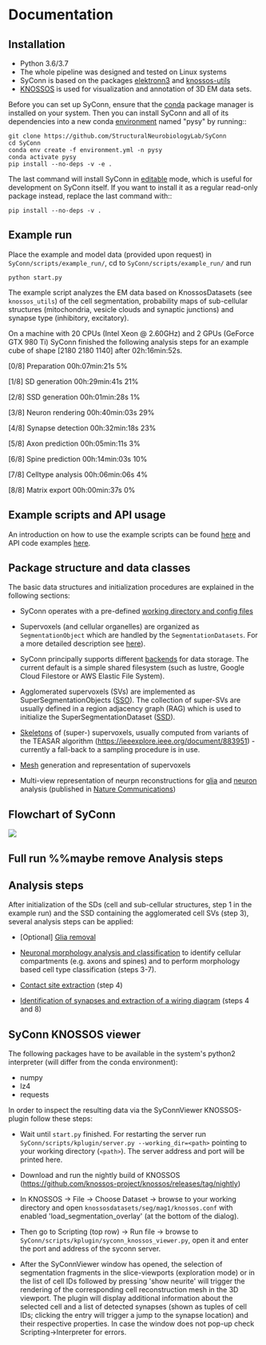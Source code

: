 # Documentation

## Installation
* Python 3.6/3.7
* The whole pipeline was designed and tested on Linux systems
* SyConn is based on the packages [elektronn3](https://github.com/ELEKTRONN/elektronn3) and [knossos-utils](https://github.com/knossos-project/knossos_utils)
* [KNOSSOS](http://knossostool.org/) is used for visualization and annotation of 3D EM data sets.

Before you can set up SyConn, ensure that the
[conda](https://docs.conda.io/projects/conda/en/latest/user-guide/install/)
package manager is installed on your system.
Then you can install SyConn and all of its dependencies into a new conda
[environment](https://docs.conda.io/projects/conda/en/latest/user-guide/concepts/environments.html)
named "pysy" by running::

    git clone https://github.com/StructuralNeurobiologyLab/SyConn
    cd SyConn
    conda env create -f environment.yml -n pysy
    conda activate pysy
    pip install --no-deps -v -e .


The last command will install SyConn in
[editable](https://pip.pypa.io/en/stable/reference/pip_install/#editable-installs)
mode, which is useful for development on SyConn itself. If you want to install
it as a regular read-only package instead, replace the last command with::

    pip install --no-deps -v .



## Example run
Place the example and model data (provided upon request) in `SyConn/scripts/example_run/`,
cd to `SyConn/scripts/example_run/` and run
```
python start.py
```

The example script analyzes the EM data based on KnossosDatasets (see `knossos_utils`) of the cell segmentation, probability maps of sub-cellular structures
(mitochondria, vesicle clouds and synaptic junctions) and synapse type (inhibitory, excitatory).

On a machine with 20 CPUs (Intel Xeon @ 2.60GHz) and 2 GPUs (GeForce GTX 980 Ti) SyConn
finished the following analysis steps for an example cube of shape \[2180 2180 1140] after 02h:16min:52s.

\[0/8] Preparation                       00h:07min:21s                   5%

\[1/8] SD generation                     00h:29min:41s                   21%

\[2/8] SSD generation                    00h:01min:28s                   1%

\[3/8] Neuron rendering                  00h:40min:03s                   29%

\[4/8] Synapse detection                 00h:32min:18s                   23%

\[5/8] Axon prediction                   00h:05min:11s                   3%

\[6/8] Spine prediction                  00h:14min:03s                   10%

\[7/8] Celltype analysis                 00h:06min:06s                   4%

\[8/8] Matrix export                     00h:00min:37s                   0%


## Example scripts and API usage
An introduction on how to use the example scripts can be found [here](examples.md) and API code examples [here](api.md).


## Package structure and data classes
The basic data structures and initialization procedures are explained in the following sections:

* SyConn operates with a pre-defined [working directory and config files](config.md)

* Supervoxels (and cellular organelles) are organized as `SegmentationObject` which are
handled by the `SegmentationDatasets`. For a more detailed description see [here](segmentation_datasets.md)).

* SyConn principally supports different [backends](backend.md) for data storage. The current default is a simple shared filesystem
(such as lustre, Google Cloud Filestore or AWS Elastic File System).

* Agglomerated supervoxels (SVs) are implemented as SuperSegmentationObjects ([SSO](super_segmentation_objects.md)). The collection
 of super-SVs are usually defined in a region adjacency graph (RAG) which is used to initialize the SuperSegmentationDataset
  ([SSD](super_segmentation_datasets.md)).

* [Skeletons](skeletons.md) of (super-) supervoxels, usually computed from variants of the TEASAR algorithm (https://ieeexplore.ieee.org/document/883951)
 \- currently a fall-back to a sampling procedure is in use.

* [Mesh](meshes.md) generation and representation of supervoxels

* Multi-view representation of neurpn reconstructions for [glia](glia_removal.md) and
 [neuron](neuron_analysis.md) analysis (published in [Nature Communications](https://www.nature.com/articles/s41467-019-10836-3))


## Flowchart of SyConn

<img src="https://docs.google.com/drawings/d/e/2PACX-1vSY7p2boPxb9OICxNhSrHQlvuHTBRbSMeIOgQ4_NV6pflxc0FKJvPBtskYMAgJsX_OP-6CNmb08tLC5/pub?w=2880&amp;h=1200">

## Full run  %%maybe remove Analysis steps

## Analysis steps
After initialization of the SDs (cell and sub-cellular structures, step 1 in the example run) and the SSD
containing the agglomerated cell SVs (step 3), several analysis steps can be applied:

* [Optional] [Glia removal](glia_removal.md)

* [Neuronal morphology analysis and classification](neuron_analysis.md) to identify cellular
compartments (e.g. axons and spines) and to perform morphology based cell type classification (steps 3-7).

* [Contact site extraction](contact_site_extraction.md) (step 4)

* [Identification of synapses and extraction of a wiring diagram](contact_site_classification.md) (steps 4 and 8)


## SyConn KNOSSOS viewer
The following packages have to be available in the system's python2 interpreter
(will differ from the conda environment):

- numpy
- lz4
- requests

In order to inspect the resulting data via the SyConnViewer KNOSSOS-plugin follow these steps:

- Wait until `start.py` finished. For restarting the server run `SyConn/scripts/kplugin/server.py --working_dir=<path>`
pointing to your working directory (`<path>`). The server address and port will be printed here.

- Download and run the nightly build of KNOSSOS (https://github.com/knossos-project/knossos/releases/tag/nightly)

- In KNOSSOS -> File -> Choose Dataset -> browse to your working directory and open
`knossosdatasets/seg/mag1/knossos.conf` with enabled 'load_segmentation_overlay' (at the bottom of the dialog).

- Then go to Scripting (top row) -> Run file -> browse to `SyConn/scripts/kplugin/syconn_knossos_viewer.py`, open it and enter
the port and address of the syconn server.

- After the SyConnViewer window has opened, the selection of segmentation fragments in the slice-viewports (exploration mode) or in the
list of cell IDs followed by pressing 'show neurite' will trigger the rendering of the corresponding cell reconstruction mesh in the 3D viewport.
 The plugin will display additional information about the selected cell and a list of detected synapses (shown as tuples of cell IDs;
 clicking the entry will trigger a jump to the synapse location) and their respective
 properties. In case the window does not pop-up check Scripting->Interpreter for errors.
